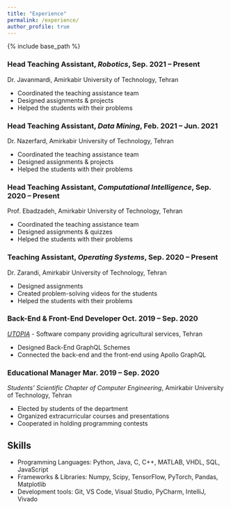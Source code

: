 ```yaml
---
title: "Experience"
permalink: /experience/
author_profile: true
---
```


{% include base_path %}

### Head Teaching Assistant, _Robotics_, Sep. 2021 – Present
Dr. Javanmardi, Amirkabir University of Technology, Tehran
* Coordinated the teaching assistance team
* Designed assignments & projects
* Helped the students with their problems

### Head Teaching Assistant, _Data Mining_, Feb. 2021 – Jun. 2021
Dr. Nazerfard, Amirkabir University of Technology, Tehran
* Coordinated the teaching assistance team
* Designed assignments & projects
* Helped the students with their problems

### Head Teaching Assistant, _Computational Intelligence_, Sep. 2020 – Present
Prof. Ebadzadeh, Amirkabir University of Technology, Tehran
* Coordinated the teaching assistance team
* Designed assignments & quizzes
* Helped the students with their problems

### Teaching Assistant, _Operating Systems_, Sep. 2020 – Present
Dr. Zarandi, Amirkabir University of Technology, Tehran
* Designed assignments
* Created problem-solving videos for the students
* Helped the students with their problems

### Back-End & Front-End Developer Oct. 2019 – Sep. 2020
[_UTOPIA_](https://utopiapp.ir/index_en.html) - Software company providing agricultural services, Tehran
* Designed Back-End GraphQL Schemes
* Connected the back-end and the front-end using Apollo GraphQL

### Educational Manager Mar. 2019 – Sep. 2020
_Students’ Scientific Chapter of Computer Engineering_, Amirkabir University of Technology, Tehran
* Elected by students of the department
* Organized extracurricular courses and presentations
* Cooperated in holding programming contests

## Skills
* Programming Languages: Python, Java, C, C++, MATLAB, VHDL, SQL, JavaScript
* Frameworks & Libraries: Numpy, Scipy, TensorFlow, PyTorch, Pandas, Matplotlib
* Development tools: Git, VS Code, Visual Studio, PyCharm, IntelliJ, Vivado
